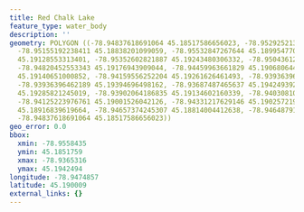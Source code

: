 ```yaml
---
title: Red Chalk Lake
feature_type: water_body
description: ''
geometry: POLYGON ((-78.94837618691064 45.18517586656023, -78.9529252133991 45.18759561492067,
  -78.95155192238411 45.18838201099059, -78.95532847267644 45.18995477053755, -78.95584345680719
  45.19128553313401, -78.95352602821887 45.19243480306332, -78.95043612343358 45.19225334093312,
  -78.94820452553343 45.19176943909044, -78.94459963661829 45.19068064490169, -78.94348383766776
  45.19140651000852, -78.94159556252204 45.19261626461493, -78.93936396462189 45.19261626461493,
  -78.93936396462189 45.19394696498162, -78.93687487465637 45.19424939254326, -78.93653155190285
  45.19285821245019, -78.93902064186835 45.19134602160339, -78.94030810219519 45.1901967296873,
  -78.94125223976761 45.19001526042126, -78.94331217629146 45.1902572193145, -78.94468546730644
  45.18916839619664, -78.94657374245307 45.18814004412638, -78.94648791176401 45.18632525985628,
  -78.94837618691064 45.18517586656023))
geo_error: 0.0
bbox:
  xmin: -78.9558435
  ymin: 45.1851759
  xmax: -78.9365316
  ymax: 45.1942494
longitude: -78.9474857
latitude: 45.190009
external_links: {}
---
```


